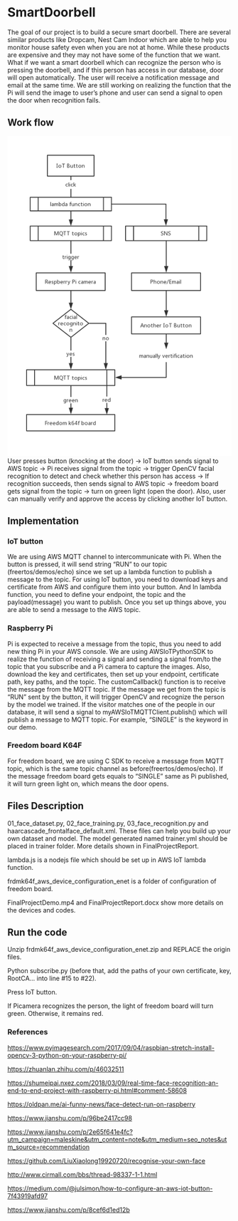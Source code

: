 # SmartDoorbell

The goal of our project is to build a secure smart doorbell. There are several similar products like Dropcam, Nest Cam Indoor which are able to help you monitor house safety even when you are not at home. While these products are expensive and they may not have some of the function that we want. What if we want a smart doorbell which can recognize the person who is pressing the doorbell, and if this person has access in our database, door will open automatically. The user will receive a notification message and email at the same time. We are still working on realizing the function that the Pi will send the image to user’s phone and user can send a signal to open the door when recognition fails.

## Work flow
<img src="diagram.jpg">
User presses button (knocking at the door) -> IoT button sends signal to AWS topic -> Pi receives signal from the topic -> trigger OpenCV facial recognition to detect and check whether this person has access -> If recognition succeeds, then sends signal to AWS topic -> freedom board gets signal from the topic -> turn on green light (open the door). Also, user can manually verify and approve the access by clicking another IoT button.

## Implementation
### IoT button
We are using AWS MQTT channel to intercommunicate with Pi. When the button is pressed, it will send string “RUN” to our topic (freertos/demos/echo) since we set up a lambda function to publish a message to the topic. For using IoT button, you need to download keys and certificate from AWS and configure them into your button. And In lambda function, you need to define your endpoint, the topic and the payload(message) you want to publish. Once you set up things above, you are able to send a message to the AWS topic.

### Raspberry Pi
Pi is expected to receive a message from the topic, thus you need to add new thing Pi in your AWS console. We are using AWSIoTPythonSDK to realize the function of receiving a signal and sending a signal from/to the topic that you subscribe and a Pi camera to capture the images.  Also, download the key and certificates, then set up your endpoint, certificate path, key paths, and the topic. The customCallback() function is to receive the message from the MQTT topic. If the message we get from the topic is “RUN” sent by the button, it will trigger OpenCV and recognize the person by the model we trained. If the visitor matches one of the people in our database, it will send a signal to myAWSIoTMQTTClient.publish() which will publish a message to MQTT topic. For example, “SINGLE” is the keyword in our demo.

### Freedom board K64F
For freedom board, we are using C SDK to receive a message from MQTT topic, which is the same topic channel as before(freertos/demos/echo). If the message freedom board gets equals to “SINGLE”  same as Pi published, it will turn green light on, which means the door opens.

## Files Description
01_face_dataset.py, 02_face_training.py, 03_face_recognition.py and haarcascade_frontalface_default.xml. 
These files can help you build up your own dataset and model. The model generated named trainer.yml should be placed in trainer folder. More details shown in FinalProjectReport. 

lambda.js is a nodejs file which should be set up in AWS IoT lambda function.

frdmk64f_aws_device_configuration_enet is a folder of configuration of freedom board.

FinalProjectDemo.mp4 and FinalProjectReport.docx show more details on the devices and codes.

## Run the code
Unzip frdmk64f_aws_device_configuration_enet.zip and REPLACE the origin files.

Python subscribe.py (before that, add the paths of your own certificate, key, RootCA... into line #15 to #22).

Press IoT button. 

If Picamera recognizes the person, the light of freedom board will turn green. Otherwise, it remains red.

### References
https://www.pyimagesearch.com/2017/09/04/raspbian-stretch-install-opencv-3-python-on-your-raspberry-pi/

https://zhuanlan.zhihu.com/p/46032511

https://shumeipai.nxez.com/2018/03/09/real-time-face-recognition-an-end-to-end-project-with-raspberry-pi.html#comment-58608

https://oldpan.me/ai-funny-news/face-detect-run-on-raspberry

https://www.jianshu.com/p/96be2417cc98

https://www.jianshu.com/p/2e65f641e4fc?utm_campaign=maleskine&utm_content=note&utm_medium=seo_notes&utm_source=recommendation

https://github.com/LiuXiaolong19920720/recognise-your-own-face

http://www.cirmall.com/bbs/thread-98337-1-1.html

https://medium.com/@julsimon/how-to-configure-an-aws-iot-button-7f43919afd97

https://www.jianshu.com/p/8cef6d1ed12b
